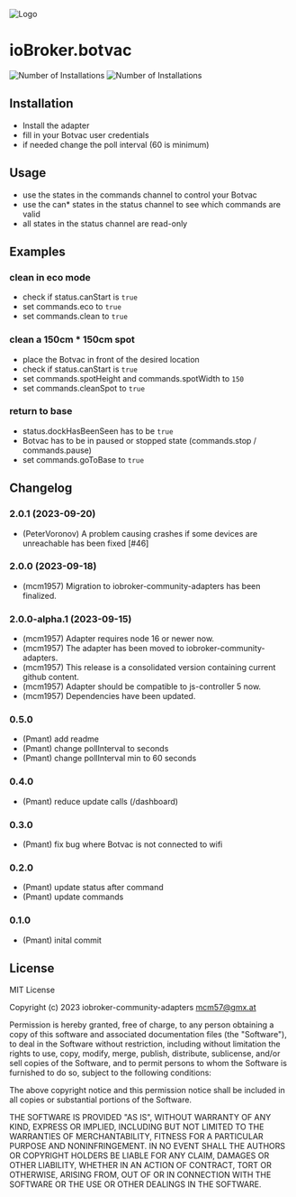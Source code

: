 ![Logo](admin/botvac.png)
# ioBroker.botvac
![Number of Installations](http://iobroker.live/badges/botvac-installed.svg) ![Number of Installations](http://iobroker.live/badges/botvac-stable.svg) 
## Installation
- Install the adapter
- fill in your Botvac user credentials
- if needed change the poll interval (60 is minimum)

## Usage
- use the states in the commands channel to control your Botvac
- use the can* states in the status channel to see which commands are valid
- all states in the status channel are read-only

## Examples
### clean in eco mode
- check if status.canStart is ```true```
- set commands.eco to ```true```
- set commands.clean to ```true```

### clean a 150cm * 150cm spot
- place the Botvac in front of the desired location
- check if status.canStart is ```true```
- set commands.spotHeight and commands.spotWidth to ```150``` 
- set commands.cleanSpot to ```true```

### return to base
- status.dockHasBeenSeen has to be ```true```
- Botvac has to be in paused or stopped state (commands.stop / commands.pause)
- set commands.goToBase to ```true```

## Changelog
<!--
    Placeholder for the next version (at the beginning of the line):
    ### **WORK IN PROGRESS**
-->
### 2.0.1 (2023-09-20)
- (PeterVoronov) A problem causing crashes if some devices are unreachable has been fixed [#46]

### 2.0.0 (2023-09-18)
- (mcm1957) Migration to iobroker-community-adapters has been finalized.

### 2.0.0-alpha.1 (2023-09-15)
- (mcm1957) Adapter requires node 16 or newer now.
- (mcm1957) The adapter has been moved to iobroker-community-adapters.
- (mcm1957) This release is a consolidated version containing current github content.
- (mcm1957) Adapter should be compatible to js-controller 5 now.
- (mcm1957) Dependencies have been updated.

### 0.5.0
- (Pmant) add readme
- (Pmant) change pollInterval to seconds
- (Pmant) change pollInterval min to 60 seconds

### 0.4.0
- (Pmant) reduce update calls (/dashboard)

### 0.3.0
- (Pmant) fix bug where Botvac is not connected to wifi

### 0.2.0
- (Pmant) update status after command
- (Pmant) update commands

### 0.1.0
- (Pmant) inital commit

## License

MIT License

Copyright (c) 2023 iobroker-community-adapters <mcm57@gmx.at>

Permission is hereby granted, free of charge, to any person obtaining a copy
of this software and associated documentation files (the "Software"), to deal
in the Software without restriction, including without limitation the rights
to use, copy, modify, merge, publish, distribute, sublicense, and/or sell
copies of the Software, and to permit persons to whom the Software is
furnished to do so, subject to the following conditions:

The above copyright notice and this permission notice shall be included in all
copies or substantial portions of the Software.

THE SOFTWARE IS PROVIDED "AS IS", WITHOUT WARRANTY OF ANY KIND, EXPRESS OR
IMPLIED, INCLUDING BUT NOT LIMITED TO THE WARRANTIES OF MERCHANTABILITY,
FITNESS FOR A PARTICULAR PURPOSE AND NONINFRINGEMENT. IN NO EVENT SHALL THE
AUTHORS OR COPYRIGHT HOLDERS BE LIABLE FOR ANY CLAIM, DAMAGES OR OTHER
LIABILITY, WHETHER IN AN ACTION OF CONTRACT, TORT OR OTHERWISE, ARISING FROM,
OUT OF OR IN CONNECTION WITH THE SOFTWARE OR THE USE OR OTHER DEALINGS IN THE
SOFTWARE.
